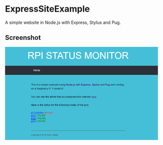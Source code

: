 # ExpressSiteExample
A simple website in Node.js with Express, Stylus and Pug.

## Screenshot

![Screenshot](https://github.com/JordiCorbilla/ExpressSiteExample/blob/master/rpimonitor.png)

